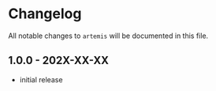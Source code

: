 # Changelog

All notable changes to `artemis` will be documented in this file.

## 1.0.0 - 202X-XX-XX

- initial release
